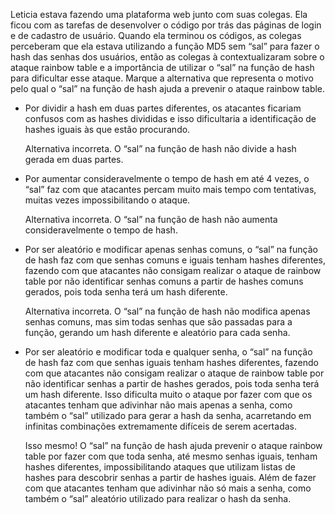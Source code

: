 Leticia estava fazendo uma plataforma web junto com suas colegas. Ela ficou com as tarefas de desenvolver o código por trás das páginas de login e de cadastro de usuário. Quando ela terminou os códigos, as colegas perceberam que ela estava utilizando a função MD5 sem “sal” para fazer o hash das senhas dos usuários, então as colegas à contextualizaram sobre o ataque rainbow table e a importância de utilizar o “sal” na função de hash para dificultar esse ataque. Marque a alternativa que representa o motivo pelo qual o “sal” na função de hash ajuda a prevenir o ataque rainbow table.

- Por dividir a hash em duas partes diferentes, os atacantes ficariam confusos com as hashes divididas e isso dificultaria a identificação de hashes iguais às que estão procurando.
    
    Alternativa incorreta. O “sal” na função de hash não divide a hash gerada em duas partes.
    
-  Por aumentar consideravelmente o tempo de hash em até 4 vezes, o “sal” faz com que atacantes percam muito mais tempo com tentativas, muitas vezes impossibilitando o ataque.
    
    Alternativa incorreta. O “sal” na função de hash não aumenta consideravelmente o tempo de hash.
    
-  Por ser aleatório e modificar apenas senhas comuns, o “sal” na função de hash faz com que senhas comuns e iguais tenham hashes diferentes, fazendo com que atacantes não consigam realizar o ataque de rainbow table por não identificar senhas comuns a partir de hashes comuns gerados, pois toda senha terá um hash diferente.
    
    Alternativa incorreta. O “sal” na função de hash não modifica apenas senhas comuns, mas sim todas senhas que são passadas para a função, gerando um hash diferente e aleatório para cada senha.
    
-  Por ser aleatório e modificar toda e qualquer senha, o “sal” na função de hash faz com que senhas iguais tenham hashes diferentes, fazendo com que atacantes não consigam realizar o ataque de rainbow table por não identificar senhas a partir de hashes gerados, pois toda senha terá um hash diferente. Isso dificulta muito o ataque por fazer com que os atacantes tenham que adivinhar não mais apenas a senha, como também o “sal” utilizado para gerar a hash da senha, acarretando em infinitas combinações extremamente difíceis de serem acertadas.
    
    Isso mesmo! O “sal” na função de hash ajuda prevenir o ataque rainbow table por fazer com que toda senha, até mesmo senhas iguais, tenham hashes diferentes, impossibilitando ataques que utilizam listas de hashes para descobrir senhas a partir de hashes iguais. Além de fazer com que atacantes tenham que adivinhar não só mais a senha, como também o “sal” aleatório utilizado para realizar o hash da senha.
